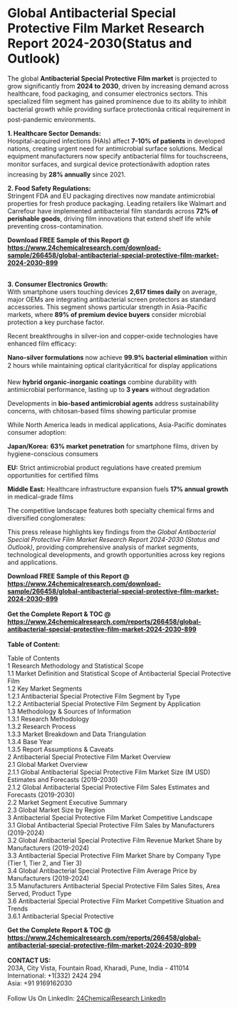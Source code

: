 <h1>Global Antibacterial Special Protective Film Market Research Report 2024-2030(Status and Outlook)</h1><p>The global <strong>Antibacterial Special Protective Film market</strong> is projected to grow significantly from <strong>2024 to 2030</strong>, driven by increasing demand across healthcare, food packaging, and consumer electronics sectors. This specialized film segment has gained prominence due to its ability to inhibit bacterial growth while providing surface protectionâa critical requirement in post-pandemic environments.</p><p><strong>1. Healthcare Sector Demands:</strong><br>
Hospital-acquired infections (HAIs) affect <strong>7-10% of patients</strong> in developed nations, creating urgent need for antimicrobial surface solutions. Medical equipment manufacturers now specify antibacterial films for touchscreens, monitor surfaces, and surgical device protectionâwith adoption rates increasing by <strong>28% annually</strong> since 2021.</p><p><strong>2. Food Safety Regulations:</strong><br>
Stringent FDA and EU packaging directives now mandate antimicrobial properties for fresh produce packaging. Leading retailers like Walmart and Carrefour have implemented antibacterial film standards across <strong>72% of perishable goods</strong>, driving film innovations that extend shelf life while preventing cross-contamination.</p><div><b>Download FREE Sample of this Report @ 
            <a href="https://www.24chemicalresearch.com/download-sample/266458/global-antibacterial-special-protective-film-market-2024-2030-899">
            https://www.24chemicalresearch.com/download-sample/266458/global-antibacterial-special-protective-film-market-2024-2030-899</a></b></div><br><p><strong>3. Consumer Electronics Growth:</strong><br>
With smartphone users touching devices <strong>2,617 times daily</strong> on average, major OEMs are integrating antibacterial screen protectors as standard accessories. This segment shows particular strength in Asia-Pacific markets, where <strong>89% of premium device buyers</strong> consider microbial protection a key purchase factor.</p><p>Recent breakthroughs in silver-ion and copper-oxide technologies have enhanced film efficacy:</p><p><strong>Nano-silver formulations</strong> now achieve <strong>99.9% bacterial elimination</strong> within 2 hours while maintaining optical clarityâcritical for display applications</p><p>New <strong>hybrid organic-inorganic coatings</strong> combine durability with antimicrobial performance, lasting up to <strong>3 years</strong> without degradation</p><p>Developments in <strong>bio-based antimicrobial agents</strong> address sustainability concerns, with chitosan-based films showing particular promise</p><p>While North America leads in medical applications, Asia-Pacific dominates consumer adoption:</p><p><strong>Japan/Korea:</strong> <strong>63% market penetration</strong> for smartphone films, driven by hygiene-conscious consumers</p><p><strong>EU:</strong> Strict antimicrobial product regulations have created premium opportunities for certified films</p><p><strong>Middle East:</strong> Healthcare infrastructure expansion fuels <strong>17% annual growth</strong> in medical-grade films</p><p>The competitive landscape features both specialty chemical firms and diversified conglomerates:</p><p>This press release highlights key findings from the <em>Global Antibacterial Special Protective Film Market Research Report 2024-2030 (Status and Outlook)</em>, providing comprehensive analysis of market segments, technological developments, and growth opportunities across key regions and applications.</p><div><b>Download FREE Sample of this Report @ 
            <a href="https://www.24chemicalresearch.com/download-sample/266458/global-antibacterial-special-protective-film-market-2024-2030-899">
            https://www.24chemicalresearch.com/download-sample/266458/global-antibacterial-special-protective-film-market-2024-2030-899</a></b></div><br><div><b>Get the Complete Report & TOC @ 
            <a href="https://www.24chemicalresearch.com/reports/266458/global-antibacterial-special-protective-film-market-2024-2030-899">
            https://www.24chemicalresearch.com/reports/266458/global-antibacterial-special-protective-film-market-2024-2030-899</a></b></div><br>
            <b>Table of Content:</b><p>Table of Contents<br />
1 Research Methodology and Statistical Scope<br />
1.1 Market Definition and Statistical Scope of Antibacterial Special Protective Film<br />
1.2 Key Market Segments<br />
1.2.1 Antibacterial Special Protective Film Segment by Type<br />
1.2.2 Antibacterial Special Protective Film Segment by Application<br />
1.3 Methodology & Sources of Information<br />
1.3.1 Research Methodology<br />
1.3.2 Research Process<br />
1.3.3 Market Breakdown and Data Triangulation<br />
1.3.4 Base Year<br />
1.3.5 Report Assumptions & Caveats<br />
2 Antibacterial Special Protective Film Market Overview<br />
2.1 Global Market Overview<br />
2.1.1 Global Antibacterial Special Protective Film Market Size (M USD) Estimates and Forecasts (2019-2030)<br />
2.1.2 Global Antibacterial Special Protective Film Sales Estimates and Forecasts (2019-2030)<br />
2.2 Market Segment Executive Summary<br />
2.3 Global Market Size by Region<br />
3 Antibacterial Special Protective Film Market Competitive Landscape<br />
3.1 Global Antibacterial Special Protective Film Sales by Manufacturers (2019-2024)<br />
3.2 Global Antibacterial Special Protective Film Revenue Market Share by Manufacturers (2019-2024)<br />
3.3 Antibacterial Special Protective Film Market Share by Company Type (Tier 1, Tier 2, and Tier 3)<br />
3.4 Global Antibacterial Special Protective Film Average Price by Manufacturers (2019-2024)<br />
3.5 Manufacturers Antibacterial Special Protective Film Sales Sites, Area Served, Product Type<br />
3.6 Antibacterial Special Protective Film Market Competitive Situation and Trends<br />
3.6.1 Antibacterial Special Protective </p><div><b>Get the Complete Report & TOC @ 
            <a href="https://www.24chemicalresearch.com/reports/266458/global-antibacterial-special-protective-film-market-2024-2030-899">
            https://www.24chemicalresearch.com/reports/266458/global-antibacterial-special-protective-film-market-2024-2030-899</a></b></div><br><b>CONTACT US:</b><br>
            203A, City Vista, Fountain Road, Kharadi, Pune, India - 411014<br>
            International: +1(332) 2424 294<br>
            Asia: +91 9169162030 <br><br>
            Follow Us On LinkedIn: <a href="https://www.linkedin.com/company/24chemicalresearch/">24ChemicalResearch LinkedIn</a>